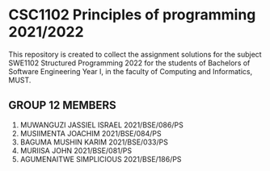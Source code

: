 # CSC1102 Principles of programming 2021/2022
This repository is created to collect the assignment solutions for the subject SWE1102 Structured Programming 2022
 for the students of Bachelors of Software Engineering  Year I, in the faculty of Computing and Informatics, MUST.


## GROUP 12 MEMBERS
1. MUWANGUZI JASSIEL ISRAEL 2021/BSE/086/PS
2. MUSIIMENTA JOACHIM 2021/BSE/084/PS
3. BAGUMA MUSHIN KARIM 2021/BSE/033/PS
4. MURIISA JOHN 2021/BSE/081/PS
5. AGUMENAITWE SIMPLICIOUS 2021/BSE/186/PS
